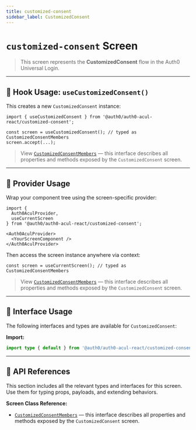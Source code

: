 ```yaml
---
title: customized-consent
sidebar_label: CustomizedConsent
---
```


# `customized-consent` Screen

> This screen represents the **CustomizedConsent** flow in the Auth0 Universal Login.

---

## 🔹 Hook Usage: `useCustomizedConsent()`

This creates a new `CustomizedConsent` instance:

```tsx
import { useCustomizedConsent } from '@auth0/auth0-acul-react/customized-consent';

const screen = useCustomizedConsent(); // typed as CustomizedConsentMembers
screen.accept(...);
```

> View [`CustomizedConsentMembers`](https://auth0.github.io/universal-login/interfaces/Classes.CustomizedConsentMembers.html) — this interface describes all properties and methods exposed by the `CustomizedConsent` screen.

---

## 🔹 Provider Usage

Wrap your component tree using the screen-specific provider:

```tsx
import {
  Auth0AculProvider,
  useCurrentScreen
} from '@auth0/auth0-acul-react/customized-consent';

<Auth0AculProvider>
  <YourScreenComponent />
</Auth0AculProvider>
```

Then access the screen instance anywhere via context:

```tsx
const screen = useCurrentScreen(); // typed as CustomizedConsentMembers
```

> View [`CustomizedConsentMembers`](https://auth0.github.io/universal-login/interfaces/Classes.CustomizedConsentMembers.html) — this interface describes all properties and methods exposed by the `CustomizedConsent` screen.

---

## 🔹 Interface Usage

The following interfaces and types are available for `CustomizedConsent`:

**Import:**

```ts
import type { default } from '@auth0/auth0-acul-react/customized-consent';
```

---

## 🔸 API References

This section includes all the relevant types and interfaces for this screen. Use them for typing props, payloads, and extending behaviors.

**Screen Class Reference:**  
- [`CustomizedConsentMembers`](https://auth0.github.io/universal-login/interfaces/Classes.CustomizedConsentMembers.html) — this interface describes all properties and methods exposed by the `CustomizedConsent` screen.
